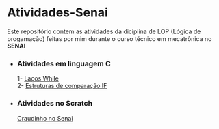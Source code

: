 # Atividades-Senai
Este repositório contem as atividades da diciplina de LOP (Lógica de progamação) feitas por mim durante o curso técnico em mecatrônica no **SENAI**  

- ### Atividades em linguagem C  
  1- [Laços While](https://github.com/samuelc254/Atividades-SENAI/blob/main/Linguagem%20C/1-%20La%C3%A7os%20While.c)  
  2- [Estruturas de comparação IF](https://github.com/samuelc254/Atividades-SENAI/blob/main/Linguagem%20C/2-%20Estruturas%20de%20compara%C3%A7%C3%A3o%20If.c)  


- ### Atividades no Scratch  
  [Craudinho no Senai](https://scratch.mit.edu/projects/579456648/)  
